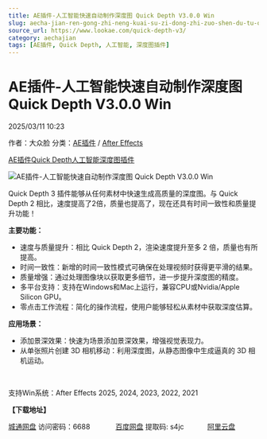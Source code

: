 ```yaml
---
title: AE插件-人工智能快速自动制作深度图 Quick Depth V3.0.0 Win
slug: aecha-jian-ren-gong-zhi-neng-kuai-su-zi-dong-zhi-zuo-shen-du-tu-quick-depth-v3-0-0-win
source_url: https://www.lookae.com/quick-depth-v3/
category: aechajian
tags: [AE插件, Quick Depth, 人工智能, 深度图插件]
---
```

# AE插件-人工智能快速自动制作深度图 Quick Depth V3.0.0 Win

2025/03/11 10:23

作者：大众脸
分类：[AE插件](https://www.lookae.com/after-effects/aechajian/) / [After Effects](https://www.lookae.com/after-effects/)

[AE插件](https://www.lookae.com/tag/ae%e6%8f%92%e4%bb%b6/)[Quick Depth](https://www.lookae.com/tag/quick-depth/)[人工智能](https://www.lookae.com/tag/%e4%ba%ba%e5%b7%a5%e6%99%ba%e8%83%bd/)[深度图插件](https://www.lookae.com/tag/%e6%b7%b1%e5%ba%a6%e5%9b%be%e6%8f%92%e4%bb%b6/)

![AE插件-人工智能快速自动制作深度图 Quick Depth V3.0.0 Win](https://www.lookae.com/wp-content/uploads/2025/03/Quick-Depth-v3.jpg "AE插件-人工智能快速自动制作深度图 Quick Depth V3.0.0 Win-LookAE.com")

Quick Depth 3 插件能够从任何素材中快速生成高质量的深度图。与 Quick Depth 2 相比，速度提高了2倍，质量也提高了，现在还具有时间一致性和质量提升功能！

**主要功能：**

* 速度与质量提升：相比 Quick Depth 2，渲染速度提升至多 2 倍，质量也有所提高。
* 时间一致性：新增的时间一致性模式可确保在处理视频时获得更平滑的结果。
* 质量增强：通过处理图像块以获取更多细节，进一步提升深度图的精度。
* 多平台支持：支持在Windows和Mac上运行，兼容CPU或Nvidia/Apple Silicon GPU。
* 零点击工作流程：简化的操作流程，使用户能够轻松从素材中获取深度估算。

**应用场景：**

* 添加景深效果：快速为场景添加景深效果，增强视觉表现力。
* 从单张照片创建 3D 相机移动：利用深度图，从静态图像中生成逼真的 3D 相机运动。

[﻿﻿﻿](http://cloud.video.taobao.com/play/u/null/p/1/e/6/t/1/511176927174.mp4)

支持Win系统：After Effects 2025, 2024, 2023, 2022, 2021

**【下载地址】**

[城通网盘](https://url70.ctfile.com/f/2827370-1469067514-e61e52?p=4431) 访问密码：6688             [百度网盘](https://pan.baidu.com/s/1IKibkcOhAoEJvRPpRcXh7A?pwd=s4jc) 提取码: s4jc            [阿里云盘](https://www.alipan.com/s/LMjmbRh15uz)
